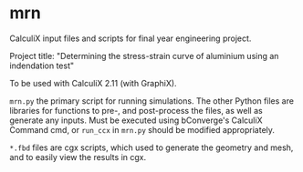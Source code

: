 # mrn
CalculiX input files and scripts for final year engineering project.

Project title: "Determining the stress-strain curve of aluminium using an indendation test"

To be used with CalculiX 2.11 (with GraphiX).


```mrn.py``` the primary script for running simulations. The other Python files are libraries for functions to pre-, and post-process the files, as well as generate any inputs. Must be executed using bConverge's CalculiX Command cmd, or ```run_ccx``` in ```mrn.py``` should be modified appropriately.

```*.fbd``` files are cgx scripts, which used to generate the geometry and mesh, and to easily view the results in cgx.